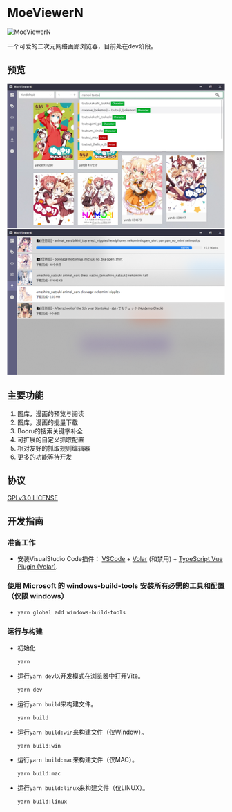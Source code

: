 # MoeViewerN
<img src="./public/icon.ico" alt="MoeViewerN" width="128px" />

一个可爱的二次元网络画廊浏览器，目前处在dev阶段。

## 预览
![](./sample/preview_2.webp)
![](./sample/preview_3.png)

## 主要功能
1. 图库，漫画的预览与阅读
2. 图库，漫画的批量下载
3. Booru的搜索关键字补全
4. 可扩展的自定义抓取配置
5. 相对友好的抓取规则编辑器
6. 更多的功能等待开发

## 协议
[GPLv3.0 LICENSE](./LICENSE)

## 开发指南
### 准备工作
- 安装VisualStudio Code插件：
[VSCode](https://code.visualstudio.com/) + [Volar](https://marketplace.visualstudio.com/items?itemName=johnsoncodehk.volar) (和禁用) + [TypeScript Vue Plugin (Volar)](https://marketplace.visualstudio.com/items?itemName=johnsoncodehk.vscode-typescript-vue-plugin).

### 使用 Microsoft 的 windows-build-tools 安装所有必需的工具和配置（仅限 windows）
- ```sh
  yarn global add windows-build-tools
  ```

### 运行与构建
- 初始化
  ```sh
  yarn
  ```

- 运行`yarn dev`以开发模式在浏览器中打开Vite。
  ```sh
  yarn dev
  ```
- 运行`yarn build`来构建文件。
  ```sh
  yarn build
  ```

- 运行`yarn build:win`来构建文件（仅Window）。
  ```sh
  yarn build:win
  ```

- 运行`yarn build:mac`来构建文件（仅MAC）。
  ```sh
  yarn build:mac
  ```

- 运行`yarn build:linux`来构建文件（仅LINUX）。
  ```sh 
  yarn build:linux
  ```
